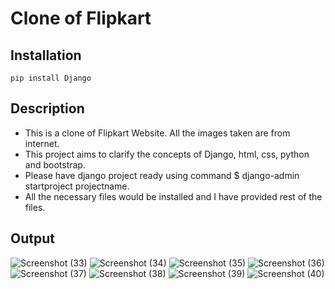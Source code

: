 # Clone of Flipkart

## Installation
```
pip install Django
```

## Description
- This is a clone of Flipkart Website. All the images taken are from internet.
- This project aims to clarify the concepts of Django, html, css, python and bootstrap.
- Please have django project ready using command $ django-admin startproject projectname.
- All the necessary files would be installed and I have provided rest of the files.

## Output
![Screenshot (33)](https://user-images.githubusercontent.com/40459209/104092128-f21dfe00-52a7-11eb-9907-b1ca2a0890fc.png)
![Screenshot (34)](https://user-images.githubusercontent.com/40459209/104092138-07932800-52a8-11eb-8210-b46f96e1a57a.png)
![Screenshot (35)](https://user-images.githubusercontent.com/40459209/104092146-15e14400-52a8-11eb-8955-57904388590e.png)
![Screenshot (36)](https://user-images.githubusercontent.com/40459209/104092165-209bd900-52a8-11eb-9b69-c09f94a49200.png)
![Screenshot (37)](https://user-images.githubusercontent.com/40459209/104092169-2c879b00-52a8-11eb-965a-51164937a42f.png)
![Screenshot (38)](https://user-images.githubusercontent.com/40459209/104092170-2db8c800-52a8-11eb-825d-6377ecaeaa2b.png)
![Screenshot (39)](https://user-images.githubusercontent.com/40459209/104092182-40330180-52a8-11eb-825a-1150a9ab6fd8.png)
![Screenshot (40)](https://user-images.githubusercontent.com/40459209/104092184-41fcc500-52a8-11eb-9826-2df749f9a9f2.png)
